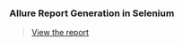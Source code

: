 ### Allure Report Generation in Selenium

> [View the report](https://resilient-gelato-ec3ff9.netlify.app/)